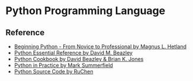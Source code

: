 # Python Programming Language

## Reference
* [Beginning Python - From Novice to Professional by Magnus L. Hetland]()
* [Python Essential Reference by David M. Beazley]()
* [Python Cookbook by David Beazley & Brian K. Jones]()
* [Python in Practice by Mark Summerfield]()
* [Python Source Code by RuChen]()
